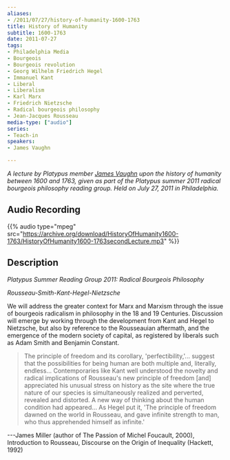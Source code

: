 ```yaml
---
aliases:
- /2011/07/27/history-of-humanity-1600-1763
title: History of Humanity
subtitle: 1600-1763
date: 2011-07-27
tags:
- Philadelphia Media
- Bourgeois
- Bourgeois revolution
- Georg Wilhelm Friedrich Hegel
- Immanuel Kant
- Liberal
- Liberalism
- Karl Marx
- Friedrich Nietzsche
- Radical bourgeois philosophy
- Jean-Jacques Rousseau
media-type: ["audio"]
series:
- Teach-in
speakers:
- James Vaughn

---
```

_A lecture by Platypus member [James Vaughn](/speakers/james-vaughn/) upon the history of humanity between 1600 and 1763, given as part of the Platypus summer 2011 radical bourgeois philosophy reading group. Held on July 27, 2011 in Philadelphia._

## Audio Recording

{{% audio type="mpeg" src="https://archive.org/download/HistoryOfHumanity1600-1763/HistoryOfHumanity1600-1763secondLecture.mp3" %}}

## Description

_Platypus Summer Reading Group 2011: Radical Bourgeois Philosophy_

_Rousseau-Smith-Kant-Hegel-Nietzsche_

We will address the greater context for Marx and Marxism through the issue of bourgeois radicalism in philosophy in the 18 and 19 Centuries. Discussion will emerge by working through the development from Kant and Hegel to Nietzsche, but also by reference to the Rousseauian aftermath, and the emergence of the modern society of capital, as registered by liberals such as Adam Smith and Benjamin Constant.

> The principle of freedom and its corollary, 'perfectibility,'... suggest that the possibilities for being human are both multiple and, literally, endless... Contemporaries like Kant well understood the novelty and radical implications of Rousseau's new principle of freedom [and] appreciated his unusual stress on history as the site where the true nature of our species is simultaneously realized and perverted, revealed and distorted. A new way of thinking about the human condition had appeared... As Hegel put it, 'The principle of freedom dawned on the world in Rousseau, and gave infinite strength to man, who thus apprehended himself as infinite.'

---James Miller (author of The Passion of Michel Foucault, 2000), Introduction to Rousseau, Discourse on the Origin of Inequality (Hackett, 1992)
